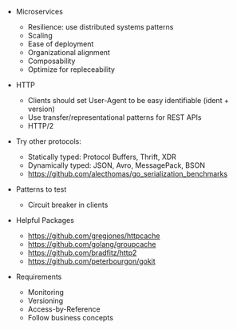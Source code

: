 * Microservices
	* Resilience: use distributed systems patterns
	* Scaling
	* Ease of deployment
	* Organizational alignment
	* Composability
	* Optimize for repleceability

* HTTP
	* Clients should set User-Agent to be easy identifiable (ident + version)
	* Use transfer/representational patterns for REST APIs
	* HTTP/2

* Try other protocols:
	* Statically typed: Protocol Buffers, Thrift, XDR
	* Dynamically typed: JSON, Avro, MessagePack, BSON
	* https://github.com/alecthomas/go_serialization_benchmarks

* Patterns to test
	* Circuit breaker in clients

* Helpful Packages
	* https://github.com/gregjones/httpcache
	* https://github.com/golang/groupcache
	* https://github.com/bradfitz/http2
	* https://github.com/peterbourgon/gokit

* Requirements
	* Monitoring
	* Versioning
	* Access-by-Reference
	* Follow business concepts